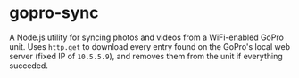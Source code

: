 # gopro-sync
A Node.js utility for syncing photos and videos from a WiFi-enabled GoPro unit. Uses ```http.get``` to download every entry found on the GoPro's local web server (fixed IP of ```10.5.5.9```), and removes them from the unit if everything succeded.